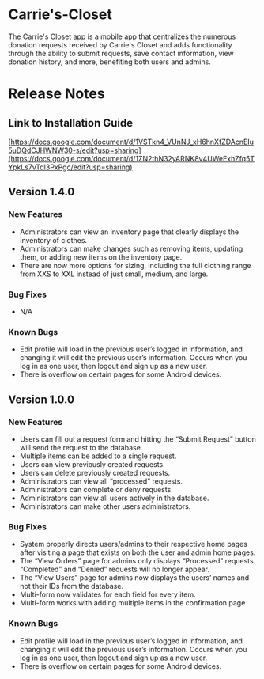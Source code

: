 # Carrie's-Closet
The Carrie's Closet app is a mobile app that centralizes the numerous donation requests received by Carrie's Closet and adds functionality
through the ability to submit requests, save contact information, view donation history, and more, benefiting both users and admins.


# Release Notes

## Link to Installation Guide
[https://docs.google.com/document/d/1VSTkn4_VUnNJ_xH6hnXfZDAcnEIu5uDQdCJHWNW30-s/edit?usp=sharing](https://docs.google.com/document/d/1ZN2thN32yARNK8v4UWeExhZfq5TYpkLs7vTdl3PxPgc/edit?usp=sharing)

## Version 1.4.0

### New Features

- Administrators can view an inventory page that clearly displays the inventory of clothes.
- Administrators can make changes such as removing items, updating them, or adding new items on the inventory page.
- There are now more options for sizing, including the full clothing range from XXS to XXL instead of just small, medium, and large.

### Bug Fixes

- N/A

### Known Bugs

- Edit profile will load in the previous user’s logged in information, and changing it will edit the previous user’s information. Occurs when you log in as one user, then logout and sign up as a new user.
- There is overflow on certain pages for some Android devices.

## Version 1.0.0

### New Features

- Users can fill out a request form and hitting the “Submit Request” button will send the request to the database.
- Multiple items can be added to a single request.
- Users can view previously created requests.
- Users can delete previously created requests.
- Administrators can view all “processed” requests.
- Administrators can complete or deny requests.
- Administrators can view all users actively in the database.
- Administrators can make other users administrators.

### Bug Fixes

- System properly directs users/admins to their respective home pages after visiting a page that exists on both the user and admin home pages.
- The “View Orders” page for admins only displays “Processed” requests. “Completed” and “Denied” requests will no longer appear.
- The “View Users” page for admins now displays the users’ names and not their IDs from the database.
- Multi-form now validates for each field for every item.
- Multi-form works with adding multiple items in the confirmation page

### Known Bugs

- Edit profile will load in the previous user’s logged in information, and changing it will edit the previous user’s information. Occurs when you log in as one user, then logout and sign up as a new user.
- There is overflow on certain pages for some Android devices.
